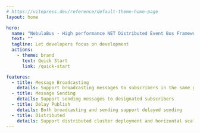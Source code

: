 ```yaml
---
# https://vitepress.dev/reference/default-theme-home-page
layout: home

hero:
  name: "NebulaBus - High performance NET Distributed Event Bus Framework"
  text: ""
  tagline: Let developers focus on development
  actions:
    - theme: brand
      text: Quick Start
      link: /quick-start

features:
  - title: Message Broadcasting
    details: Support broadcasting messages to subscribers in the same group
  - title: Message Sending
    details: Support sending messages to designated subscribers
  - title: Delay Publish
    details: Both broadcasting and sending support delayed sending
  - title: Distributed
    details: Support distributed cluster deployment and horizontal scalability
---
```


